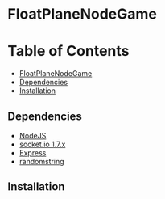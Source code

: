 # FloatPlaneNodeGame

Table of Contents
=================

  * [FloatPlaneNodeGame](#FloatPlaneNodeGame)
  * [Dependencies](#dependencies)
  * [Installation](#Installation)

## Dependencies

* [NodeJS](https://nodejs.org/en/)
* [socket.io 1.7.x](https://socket.io/)
* [Express](https://expressjs.com/)
* [randomstring](https://www.npmjs.com/package/randomstring)


## Installation

